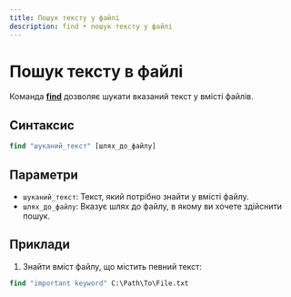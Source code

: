 ```yaml
---
title: Пошук тексту у файлі
description: find • пошук тексту у файлі
---
```


# Пошук тексту в файлі

Команда **[find](https://docs.microsoft.com/en-us/windows-server/administration/windows-commands/find 'Microsoft Dosc')** дозволяє шукати вказаний текст у вмісті файлів.

## Синтаксис

```cmd
find "шуканий_текст" [шлях_до_файлу]
```

## Параметри

- `шуканий_текст`: Текст, який потрібно знайти у вмісті файлу.
- `шлях_до_файлу`: Вказує шлях до файлу, в якому ви хочете здійснити пошук.

## Приклади

1. Знайти вміст файлу, що містить певний текст:

```cmd
find "important keyword" C:\Path\To\File.txt
```
